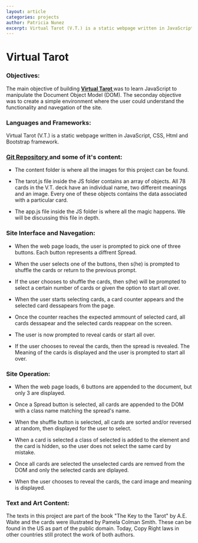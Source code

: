 ```yaml
---
layout: article
categories: projects
author: Patricia Nunez
excerpt: Virtual Tarot (V.T.) is a static webpage written in JavaScript, CSS, Html and Bootstrap framework. 
---
```


# **Virtual Tarot**

### **Objectives:**

The main objective of building **[Virtual Tarot ](https://papanucita.github.io/virtual_tarot/)** was to learn JavaScript to manipulate the Document Object Model (DOM). The seconday objective was to create a simple environment where the user could understand the functionality and navegation of the site.

### **Languages and Frameworks:** 

Virtual Tarot (V.T.) is a static webpage written in JavaScript, CSS, Html and Bootstrap framework. 

### **[Git Repository ](https://github.com/papanucita/virtual_tarot)and some of it's content:** ####

*	The content folder is where all the images for this project can be found. 

*	The tarot.js file inside the JS folder contains an array of objects. All 78 cards in the V.T. deck have an individual name, two different meanings and an image. Every one of these objects contains the data associated with a particular card. 

*	The app.js file inside the JS folder is where all the magic happens. We will be discussing this file in depth.

### **Site Interface and Navegation:**

*	When the web page loads, the user is prompted to pick one of three buttons. Each button represents a diffrent Spread. 

*	When the user selects one of the buttons, then s(he) is prompted to shuffle the cards or return to the previous prompt. 

*	If the user chooses to shuffle the cards, then s(he) will be prompted to select a certain number of cards or given the option to start all over. 

*	When the user starts selecting cards, a card counter appears and the selected card dessapears from the page.

*	Once the counter reaches the expected ammount of selected card, all cards dessapear and the selected cards reappear on the screen. 

*	The user is now prompted to reveal cards or start all over. 

*	If the user chooses to reveal the cards, then the spread is revealed. The Meaning of the cards is displayed and the user is prompted to start all over. 

### **Site Operation:**

*	When the web page loads, 6 buttons are appended to the document, but only 3 are displayed. 

*	Once a Spread button is selected, all cards are appended to the DOM with a class name matching the spread's name. 

*	When the shuffle button is selected, all cards are sorted and/or reversed at random, then displayed for the user to select. 

*	When a card is selected a class of selected is added to the element and the card is hidden, so the user does not select the same card by mistake. 

*	Once all cards are selected the unselected cards are remved from the DOM and only the selected cards are diplayed. 
	
*	When the user chooses to reveal the cards, the card image and meaning is displayed.  

### **Text and Art Content:**

The texts in this project are part of the book "The Key to the Tarot" by A.E. Waite and the cards were illustrated by Pamela Colman Smith. These can be found in the US as part of the public domain. Today, Copy Right laws in other countries still protect the work of both authors. 

